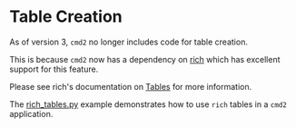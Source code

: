 # Table Creation

As of version 3, `cmd2` no longer includes code for table creation.

This is because `cmd2` now has a dependency on [rich](https://github.com/Textualize/rich) which has
excellent support for this feature.

Please see rich's documentation on [Tables](https://rich.readthedocs.io/en/latest/tables.html) for
more information.

The [rich_tables.py](https://github.com/python-cmd2/cmd2/blob/main/examples/rich_tables.py) example
demonstrates how to use `rich` tables in a `cmd2` application.
